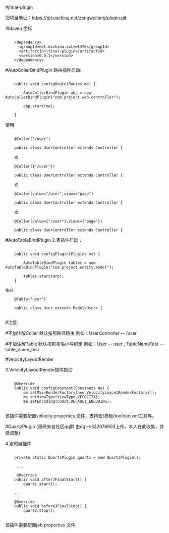 #jfinal-plugin

旧项目地址：https://git.oschina.net/zengweilong/plugin.git

#Maven 坐标
```

	<dependency>
	  <groupId>net.oschina.zwlzwl376</groupId>
	  <artifactId>jfinal-plugin</artifactId>
	  <version>0.0.1</version>
	</dependency>

```


#AutoCollerBindPlugin
路由插件启动:
```

    public void configRoute(Routes me) {
	
        AutoCollerBindPlugin abp = new AutoCollerBindPlugin("com.project.web.controller");
		
        abp.start(me);
		
    }
```
使用:
```

	@Coller("/user") 
	
	public class UserController extends Controller {
	
	或
	
	@Coller({"/user"})
	
	public class UserController extends Controller {
	
	或
	
	@Coller(value="/user",views="page") 
	
	public class UserController extends Controller {
	
	或
	
	@Coller(value={"/user"},views={"page"})
	
	public class UserController extends Controller {
```
#AutoTableBindPlugin
2.表插件启动：
```

    public void configPlugin(Plugins me) {
	
        AutoTableBindPlugin tables = new AutoTableBindPlugin("com.project.entity.model");
		
        tables.start(arp);
    }

使用：

	@Table("user")
	
	public class User extends Model<User> {
	
```

#注意:

#不加注解Coller 默认按照路径路由 例如：UserController -- /user
    
#不加注解Table 默认按照类名小写绑定 例如：User -- user , TableNameTest -- table_name_test

#VelocityLayoutRender


3.VelocityLayoutRender插件启动
```

    @Override
    public void configConstant(Constants me) {
        me.setMainRenderFactory(new VelocityLayoutRenderFactory());
        me.setViewType(ViewType.VELOCITY);
        me.setEncoding(Const.DEFAULT_ENCODING);
        
```       

该插件需要配置velocity.properties 文件，支持宏/模板/toolbox.xml工具等。


#QuartzPlugin (源码来自社区qq群 由qq-->322076903上传，本人在此收集，并做调整)


4.定时器插件

```

	private static QuartzPlugin quartz = new QuartzPlugin();
	
	 ...
	
	 @Override
    public void afterJFinalStart() {
        quartz.start();
    
    ...
        
    @Override
    public void beforeJFinalStop() {
        quartz.stop();
        
```

该插件需要配置job.properties 文件











